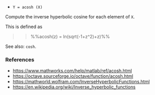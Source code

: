 - `Y = acosh (X)`

Compute the inverse hyperbolic cosine for each element of `X`.

This is defined as

> > %%acosh(z) = ln(sqrt(-1+z^2)+z)%%

See also: `cosh`.

### References

- https://www.mathworks.com/help/matlab/ref/acosh.html
- https://octave.sourceforge.io/octave/function/acosh.html
- https://mathworld.wolfram.com/InverseHyperbolicFunctions.html
- https://en.wikipedia.org/wiki/Inverse_hyperbolic_functions
